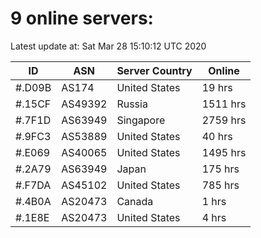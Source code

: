 # 9 online servers:

Latest update at: Sat Mar 28 15:10:12 UTC 2020

| ID | ASN | Server Country | Online |
| -- | --- | -------------- | ------ |
| #.D09B | AS174 | United States | 19 hrs |
| #.15CF | AS49392 | Russia | 1511 hrs |
| #.7F1D | AS63949 | Singapore | 2759 hrs |
| #.9FC3 | AS53889 | United States | 40 hrs |
| #.E069 | AS40065 | United States | 1495 hrs |
| #.2A79 | AS63949 | Japan | 175 hrs |
| #.F7DA | AS45102 | United States | 785 hrs |
| #.4B0A | AS20473 | Canada | 1 hrs |
| #.1E8E | AS20473 | United States | 4 hrs |


